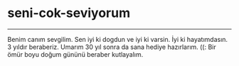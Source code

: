 # seni-cok-seviyorum
<hr>


Benim canım sevgilim. Sen iyi ki dogdun ve iyi ki varsin. İyi ki hayatımdasın. 
3 yıldır beraberiz. Umarım 30 yıl sonra da sana hediye hazırlarım. ((:
Bir ömür boyu doğum gününü beraber kutlayalım.
